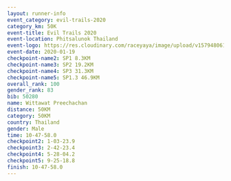 ```yaml
--- 
layout: runner-info 
event_category: evil-trails-2020 
category_km: 50K 
event-title: Evil Trails 2020 
event-location: Phitsalunok Thailand 
event-logo: https://res.cloudinary.com/raceyaya/image/upload/v1579480618/logo/evil-trails_wm80bv.jpg 
event-date: 2020-01-19 
checkpoint-name2: SP1 8.3KM 
checkpoint-name3: SP2 19.2KM 
checkpoint-name4: SP3 31.3KM 
checkpoint-name5: SP1.3 46.9KM 
overall_rank: 100
gender_rank: 83
bib: 50280
name: Wittawat Preechachan
distance: 50KM
category: 50KM
country: Thailand
gender: Male
time: 10-47-58.0
checkpoint2: 1-03-23.9
checkpoint3: 2-42-23.4
checkpoint4: 5-28-04.2
checkpoint5: 9-25-18.8
finish: 10-47-58.0
--- 
```


